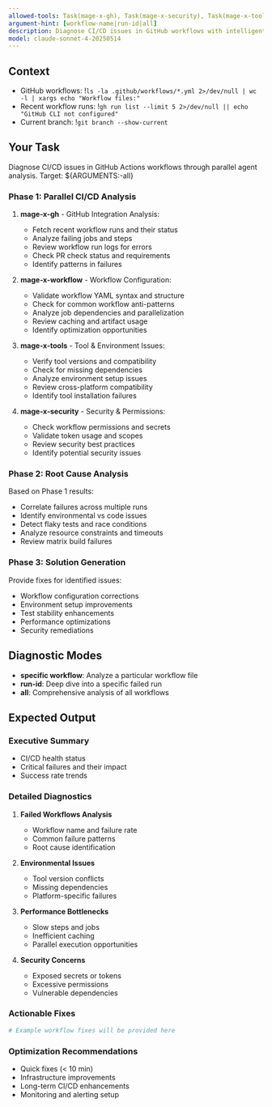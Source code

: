 ```yaml
---
allowed-tools: Task(mage-x-gh), Task(mage-x-security), Task(mage-x-tools), Bash(gh workflow:*), Bash(gh run:*), Bash(gh api:*), Read, Grep, Glob, LS
argument-hint: [workflow-name|run-id|all]
description: Diagnose CI/CD issues in GitHub workflows with intelligent analysis
model: claude-sonnet-4-20250514
---
```


## Context
- GitHub workflows: !`ls -la .github/workflows/*.yml 2>/dev/null | wc -l | xargs echo "Workflow files:"`
- Recent workflow runs: !`gh run list --limit 5 2>/dev/null || echo "GitHub CLI not configured"`
- Current branch: !`git branch --show-current`

## Your Task

Diagnose CI/CD issues in GitHub Actions workflows through parallel agent analysis. Target: ${ARGUMENTS:-all}

### Phase 1: Parallel CI/CD Analysis

1. **mage-x-gh** - GitHub Integration Analysis:
   - Fetch recent workflow runs and their status
   - Analyze failing jobs and steps
   - Review workflow run logs for errors
   - Check PR check status and requirements
   - Identify patterns in failures

2. **mage-x-workflow** - Workflow Configuration:
   - Validate workflow YAML syntax and structure
   - Check for common workflow anti-patterns
   - Analyze job dependencies and parallelization
   - Review caching and artifact usage
   - Identify optimization opportunities

3. **mage-x-tools** - Tool & Environment Issues:
   - Verify tool versions and compatibility
   - Check for missing dependencies
   - Analyze environment setup issues
   - Review cross-platform compatibility
   - Identify tool installation failures

4. **mage-x-security** - Security & Permissions:
   - Check workflow permissions and secrets
   - Validate token usage and scopes
   - Review security best practices
   - Identify potential security issues

### Phase 2: Root Cause Analysis

Based on Phase 1 results:
- Correlate failures across multiple runs
- Identify environmental vs code issues
- Detect flaky tests and race conditions
- Analyze resource constraints and timeouts
- Review matrix build failures

### Phase 3: Solution Generation

Provide fixes for identified issues:
- Workflow configuration corrections
- Environment setup improvements
- Test stability enhancements
- Performance optimizations
- Security remediations

## Diagnostic Modes

- **specific workflow**: Analyze a particular workflow file
- **run-id**: Deep dive into a specific failed run
- **all**: Comprehensive analysis of all workflows

## Expected Output

### Executive Summary
- CI/CD health status
- Critical failures and their impact
- Success rate trends

### Detailed Diagnostics

1. **Failed Workflows Analysis**
   - Workflow name and failure rate
   - Common failure patterns
   - Root cause identification

2. **Environmental Issues**
   - Tool version conflicts
   - Missing dependencies
   - Platform-specific failures

3. **Performance Bottlenecks**
   - Slow steps and jobs
   - Inefficient caching
   - Parallel execution opportunities

4. **Security Concerns**
   - Exposed secrets or tokens
   - Excessive permissions
   - Vulnerable dependencies

### Actionable Fixes

```yaml
# Example workflow fixes will be provided here
```

### Optimization Recommendations
- Quick fixes (< 10 min)
- Infrastructure improvements
- Long-term CI/CD enhancements
- Monitoring and alerting setup

